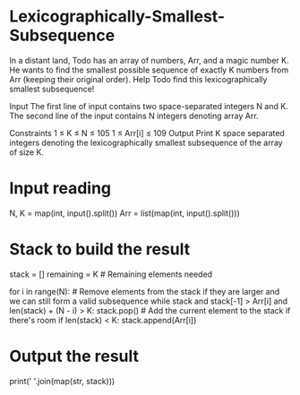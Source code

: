 # Lexicographically-Smallest-Subsequence

In a distant land, Todo has an array of numbers, Arr, and a magic number K. He wants to find the smallest possible sequence of exactly K numbers from Arr (keeping their original order). Help Todo find this lexicographically smallest subsequence!

Input
The first line of input contains two space-separated integers N and K.
The second line of the input contains N integers denoting array Arr.

Constraints
1 ≤ K ≤ N ≤ 105
1 ≤ Arr[i] ≤ 109
Output
Print K space separated integers denoting the lexicographically smallest subsequence of the array of size K.

# Input reading
N, K = map(int, input().split())
Arr = list(map(int, input().split()))

# Stack to build the result
stack = []
remaining = K  # Remaining elements needed

for i in range(N):
    # Remove elements from the stack if they are larger and we can still form a valid subsequence
    while stack and stack[-1] > Arr[i] and len(stack) + (N - i) > K:
        stack.pop()
    # Add the current element to the stack if there's room
    if len(stack) < K:
        stack.append(Arr[i])

# Output the result
print(' '.join(map(str, stack)))
